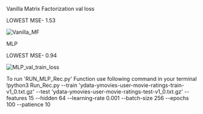 Vanilla Matrix Factorization val loss

LOWEST MSE- 1.53

![Vanilla_MF](https://user-images.githubusercontent.com/93844635/210679980-01ab556a-f74e-4607-bea9-aa16f386a1e9.PNG)

MLP

LOWEST MSE- 0.94

![MLP_val_train_loss](https://user-images.githubusercontent.com/93844635/210680080-768381ce-cd65-4af3-8779-41f1f03ac03e.PNG)

To run 'RUN_MLP_Rec.py' Function use following command in your terminal
!python3 Run_Rec.py --train 'ydata-ymovies-user-movie-ratings-train-v1_0.txt.gz' --test 'ydata-ymovies-user-movie-ratings-test-v1_0.txt.gz' --features 15 --hidden 64 --learning-rate 0.001 --batch-size 256 --epochs 100 --patience 10
